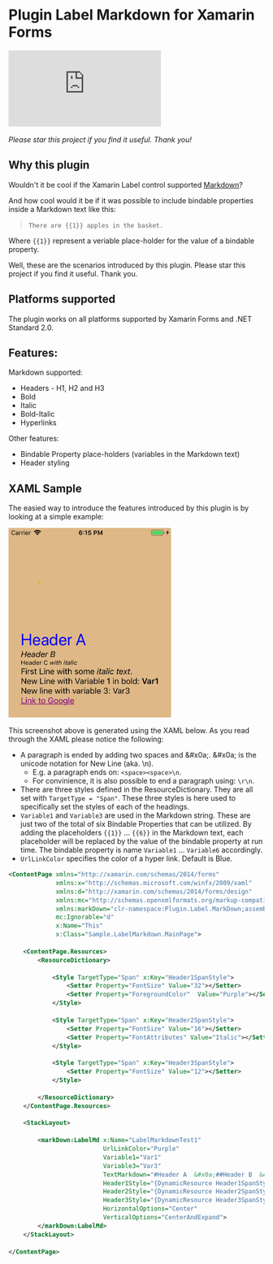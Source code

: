 # Plugin Label Markdown for Xamarin Forms

[![NuGet Badge](https://buildstats.info/nuget/Plugin.Label.Markdown)](https://www.nuget.org/packages/Plugin.Label.Markdown/)

*Please star this project if you find it useful. Thank you!*

## Why this plugin
Wouldn't it be cool if the Xamarin Label control supported [Markdown](https://en.wikipedia.org/wiki/Markdown)?

And how cool would it be if it was possible to include bindable properties inside a Markdown text like this:
> `There are {{1}} apples in the basket.`


Where `{{1}}` represent a veriable place-holder for the value of a bindable property.

Well, these are the scenarios introduced by this plugin. Please star this project if you find it useful. Thank you.

## Platforms supported

The plugin works on all platforms supported by Xamarin Forms and .NET Standard 2.0.

## Features: 

Markdown supported:
- Headers - H1, H2 and H3
- Bold
- Italic
- Bold-Italic
- Hyperlinks

Other features:
- Bindable Property place-holders (variables in the Markdown text)
- Header styling

## XAML Sample
The easied way to introduce the features introduced by this plugin is by looking at a simple example:

<img src="https://github.com/1iveowl/plugin.label.markdown/blob/develop/images/sample1.png?raw=true" width="320" />

This screenshot above is generated using the XAML below. As you read through the XAML please notice the following:

- A paragraph is ended by adding two spaces and \&#x0a;. \&#x0a; is the unicode notation for New Line (aka. \n).
    - E.g. a paragraph ends on: `<space><space>\n`.
    - For convinience, it is also possible to end a paragraph using: `\r\n`.
- There are three styles defined in the ResourceDictionary. They are all set with `TargetType = "Span"`. These three styles is here used to specifically set the styles of each of the headings.
- `Variable1` and `Variable3` are used in the Markdown string. These are just two of the total of six Bindable Properties that can be utilized. By adding the placeholders `{{1}}` ... `{{6}}` in the Markdown text, each placeholder will be replaced by the value of the bindable property at run time. The bindable property is name `Variable1` ... `Variable6` accordingly.
- `UrlLinkColor` specifies the color of a hyper link. Default is Blue.


```xml
<ContentPage xmlns="http://xamarin.com/schemas/2014/forms"
             xmlns:x="http://schemas.microsoft.com/winfx/2009/xaml"
             xmlns:d="http://xamarin.com/schemas/2014/forms/design"
             xmlns:mc="http://schemas.openxmlformats.org/markup-compatibility/2006"
             xmlns:markDown="clr-namespace:Plugin.Label.MarkDown;assembly=Plugin.Label.MarkDown"
             mc:Ignorable="d"
             x:Name="This"
             x:Class="Sample.LabelMarkdown.MainPage">

    <ContentPage.Resources>
        <ResourceDictionary>

            <Style TargetType="Span" x:Key="Header1SpanStyle">
                <Setter Property="FontSize" Value="32"></Setter>
                <Setter Property="ForegroundColor"  Value="Purple"></Setter>
            </Style>

            <Style TargetType="Span" x:Key="Header2SpanStyle">
                <Setter Property="FontSize" Value="16"></Setter>
                <Setter Property="FontAttributes" Value="Italic"></Setter>
            </Style>

            <Style TargetType="Span" x:Key="Header3SpanStyle">
                <Setter Property="FontSize" Value="12"></Setter>
            </Style>

        </ResourceDictionary>
    </ContentPage.Resources>  

    <StackLayout>

        <markDown:LabelMd x:Name="LabelMarkdownTest1"
                          UrlLinkColor="Purple"
                          Variable1="Var1"
                          Variable3="Var3"
                          TextMarkdown="#Header A  &#x0a;##Header B  &#x0a;###Header C _with italic_  &#x0a;First Line with some _italic text_.  &#x0a;New Line with Variable 1 in bold: **{{1}}**  &#x0a;New line with variable 3: {{3}}  &#x0a;[Link to Google](https://www.google.com) &#x0a;"
                          Header1Style="{DynamicResource Header1SpanStyle}"
                          Header2Style="{DynamicResource Header2SpanStyle}"
                          Header3Style="{DynamicResource Header3SpanStyle}"
                          HorizontalOptions="Center"
                          VerticalOptions="CenterAndExpand">
        </markDown:LabelMd>
    </StackLayout>

</ContentPage>
```


